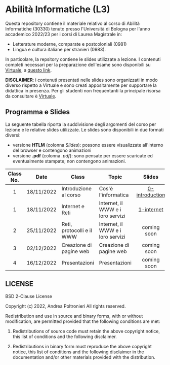 # Abilità Informatiche (L3)

Questa repository contiene il materiale relativo al corso di Abilità Informatiche (30330) tenuto presso l'Università di Bologna per l'anno accademico 2022/23 per i corsi di Laurea Magistrale in:

- Letterature moderne, comparate e postcoloniali (0981)
- Lingua e cultura italiane per stranieri (0983).

In particolare, la repsitory contiene le slides utilizzate a lezione. I contenuti completi necessari per la preparazione dell'esame sono disponibili su [Virtuale](https://virtuale.unibo.it), a [questo link](https://virtuale.unibo.it/course/view.php?id=38872).

**DISCLAIMER**: i contenuti presentati nelle slides sono organizzati in modo diverso rispetto a Virtuale e sono creati appositamente per supportare la didattica in presenza. Per gli studenti non frequentanti la principale risorsa da consultare è [Virtuale](https://virtuale.unibo.it/course/view.php?id=38872).

## Programma e Slides

La seguente tabella riporta la suddivisione degli argomenti del corso per lezione e le relative slides utilizzate.
Le slides sono disponibili in due formati diversi:

- versione **HTLM** (colonna _Slides_): possono essere visualizzate all'interno del browser e contengono animazioni
- versione **.pdf** (colonna _.pdf_): sono pensate per essere scaricate ed eventualmente stampate; non contengono animazioni.

| **Class No.** |  **Date**  | **Class**                 | **Topic**                         |                                   **Slides**                                    |                   **.pdf**                   |
| :-----------: | :--------: | ------------------------- | --------------------------------- | :-----------------------------------------------------------------------------: | :------------------------------------------: |
|       1       | 18/11/2022 | Introduzione al corso     | Cos'è l'informatica               | [0-introduction ](https://slides.com/andreapoltronieri/introduction/fullscreen) | [0-introduction](2022-23/0_Introduction.pdf) |
|       1       | 18/11/2022 | Internet e Reti           | Internet, il WWW e i loro servizi |     [1-internet](https://slides.com/andreapoltronieri/internet/fullscreen)      |     [1-internet](2022-23/1_Internet.pdf)     |
|       2       | 25/11/2022 | Reti, protocolli e il WWW | Internet, il WWW e i loro servizi |                                   coming soon                                   |                 coming soon                  |
|       3       | 02/12/2022 | Creazione di pagine web   | Creazione di pagine web           |                                   coming soon                                   |                 coming soon                  |
|       4       | 16/12/2022 | Presentazioni             | Presentazioni                     |                                   coming soon                                   |                 coming soon                  |

## LICENSE

BSD 2-Clause License

Copyright (c) 2022, Andrea Poltronieri
All rights reserved.

Redistribution and use in source and binary forms, with or without
modification, are permitted provided that the following conditions are met:

1. Redistributions of source code must retain the above copyright notice, this
   list of conditions and the following disclaimer.

2. Redistributions in binary form must reproduce the above copyright notice,
   this list of conditions and the following disclaimer in the documentation
   and/or other materials provided with the distribution.
